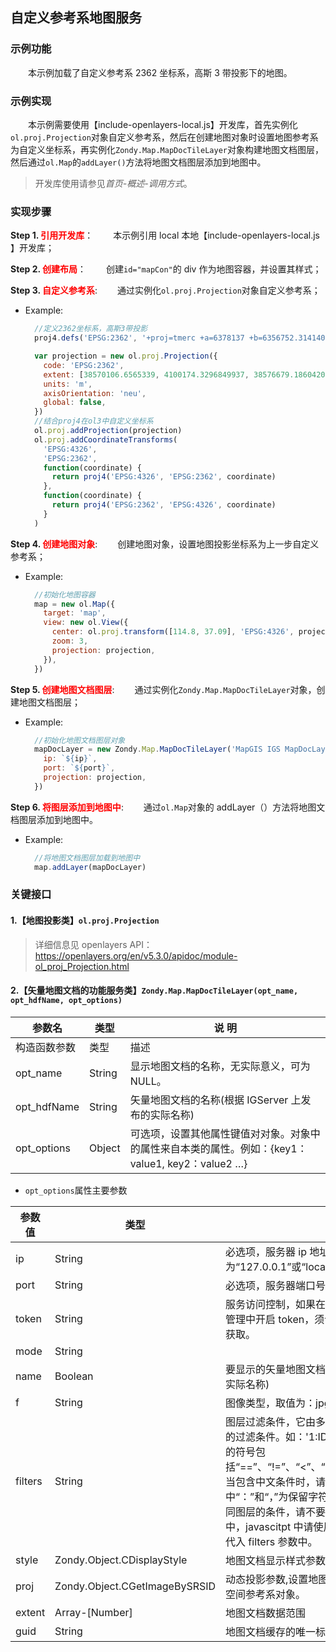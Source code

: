 ## 自定义参考系地图服务

### 示例功能

&ensp;&ensp;&ensp;&ensp;本示例加载了自定义参考系 2362 坐标系，高斯 3 带投影下的地图。

### 示例实现

&ensp;&ensp;&ensp;&ensp;本示例需要使用【include-openlayers-local.js】开发库，首先实例化`ol.proj.Projection`对象自定义参考系，然后在创建地图对象时设置地图参考系为自定义坐标系，再实例化`Zondy.Map.MapDocTileLayer`对象构建地图文档图层，然后通过`ol.Map`的`addLayer()`方法将地图文档图层添加到地图中。

> 开发库使用请参见*首页-概述-调用方式*。

### 实现步骤

**Step 1. <font color=red>引用开发库</font>**：
&ensp;&ensp;&ensp;&ensp;本示例引用 local 本地【include-openlayers-local.js 】开发库；

**Step 2. <font color=red>创建布局</font>**：
&ensp;&ensp;&ensp;&ensp;创建`id="mapCon"`的 div 作为地图容器，并设置其样式；

**Step 3. <font color=red>自定义参考系</font>**:
&ensp;&ensp;&ensp;&ensp;通过实例化`ol.proj.Projection`对象自定义参考系；

- Example:

  ```javascript
    //定义2362坐标系，高斯3带投影
    proj4.defs('EPSG:2362', '+proj=tmerc +a=6378137 +b=6356752.31414036 +lat_0=0 +lon_0=114 +x_0=38500000+y_0=0 +ellps=GRS80 +units=m +no_defs')

    var projection = new ol.proj.Projection({
      code: 'EPSG:2362',
      extent: [38570106.6565339, 4100174.3296849937, 38576679.186042026, 4107440.9868805557],
      units: 'm',
      axisOrientation: 'neu',
      global: false,
    })
    //结合proj4在ol3中自定义坐标系
    ol.proj.addProjection(projection)
    ol.proj.addCoordinateTransforms(
      'EPSG:4326',
      'EPSG:2362',
      function(coordinate) {
        return proj4('EPSG:4326', 'EPSG:2362', coordinate)
      },
      function(coordinate) {
        return proj4('EPSG:2362', 'EPSG:4326', coordinate)
      }
    )
  ```

**Step 4. <font color=red>创建地图对象</font>**:
&ensp;&ensp;&ensp;&ensp;创建地图对象，设置地图投影坐标系为上一步自定义参考系；

- Example:
  ```javascript
    //初始化地图容器
    map = new ol.Map({
      target: 'map',
      view: new ol.View({
        center: ol.proj.transform([114.8, 37.09], 'EPSG:4326', projection),
        zoom: 3,
        projection: projection,
      }),
    })
  ```

**Step 5. <font color=red>创建地图文档图层</font>**:
&ensp;&ensp;&ensp;&ensp;通过实例化`Zondy.Map.MapDocTileLayer`对象，创建地图文档图层；

- Example:
  ```javascript
    //初始化地图文档图层对象
    mapDocLayer = new Zondy.Map.MapDocTileLayer('MapGIS IGS MapDocLayer', '高斯坐标', {
      ip: `${ip}`,
      port: `${port}`,
      projection: projection,
    })
  ```

**Step 6. <font color=red>将图层添加到地图中</font>**:
&ensp;&ensp;&ensp;&ensp;通过`ol.Map`对象的 addLayer（）方法将地图文档图层添加到地图中。

- Example:
  ```javascript
    //将地图文档图层加载到地图中
    map.addLayer(mapDocLayer)
  ```

### 关键接口

#### 1.【地图投影类】`ol.proj.Projection`

> 详细信息见 openlayers API：https://openlayers.org/en/v5.3.0/apidoc/module-ol_proj_Projection.html

#### 2.【矢量地图文档的功能服务类】`Zondy.Map.MapDocTileLayer(opt_name, opt_hdfName, opt_options)`

| 参数名       | 类型   | 说 明                                                                                            |
| ------------ | ------ | ------------------------------------------------------------------------------------------------ |
| 构造函数参数 | 类型   | 描述                                                                                             |
| opt_name     | String | 显示地图文档的名称，无实际意义，可为 NULL。                                                      |
| opt_hdfName  | String | 矢量地图文档的名称(根据 IGServer 上发布的实际名称)                                               |
| opt_options  | Object | 可选项，设置其他属性键值对对象。对象中的属性来自本类的属性。例如：{key1：value1, key2：value2 …} |

- `opt_options`属性主要参数

| 参数值  | 类型                          | 描述                                                                                                                                                                                                                                                                                                                                                                       | 默认值      |
| ------- | ----------------------------- | -------------------------------------------------------------------------------------------------------------------------------------------------------------------------------------------------------------------------------------------------------------------------------------------------------------------------------------------------------------------------- | ----------- |
| ip      | String                        | 必选项，服务器 ip 地址，本地为“127.0.0.1”或“localhost”。                                                                                                                                                                                                                                                                                                                   | “127.0.0.1” |
| port    | String                        | 必选项，服务器端口号。                                                                                                                                                                                                                                                                                                                                                     | “6163”      |
| token   | String                        | 服务访问控制，如果在 MapGIS Server Manager 服务管理中开启 token，须设置此项，其 key 值可在设置处获取。                                                                                                                                                                                                                                                                     | Null        |
| mode    | String                        |                                                                                                                                                                                                                                                                                                                                                                            | “normal”    |
| name    | Boolean                       | 要显示的矢量地图文档的名称(根据 IGServer 上发布的实际名称)                                                                                                                                                                                                                                                                                                                 | Null        |
| f       | String                        | 图像类型，取值为：jpg                                                                                                                                                                                                                                                                                                                                                      | png         | gif | "png" |
| filters | String                        | 图层过滤条件，它由多个键值对组成，值为您所要设定的过滤条件。如：'1:ID>4,3:ID>1”。过滤条件中用到的符号包括“==”、“!=”、“<”、“>”、“<=”、“>=”、“..”、“~”等，当包含中文条件时，请使用 UTF-8 编码格式，其中“：”和“，”为保留字符，用于表示键值对概念和分隔不同图层的条件，请不要将这 2 个字符用于自定义条件中，javascitpt 中请使用 encodeURI（）函数编码后再代入 filters 参数中。 | Null        |
| style   | Zondy.Object.CDisplayStyle    | 地图文档显示样式参数                                                                                                                                                                                                                                                                                                                                                       | Null        |
| proj    | Zondy.Object.CGetImageBySRSID | 动态投影参数,设置地图文档在服务器端重新投影所需的空间参考系对象。                                                                                                                                                                                                                                                                                                          | Null        |
| extent  | Array-[Number]                | 地图文档数据范围                                                                                                                                                                                                                                                                                                                                                           |             |
| guid    | String                        | 地图文档缓存的唯一标识，一般无需赋值。                                                                                                                                                                                                                                                                                                                                     |             |
